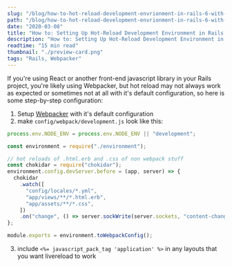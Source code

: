 ```yaml
---
slug: "/blog/how-to-hot-reload-development-envrionment-in-rails-6-with-webpacker"
path: "/blog/how-to-hot-reload-development-envrionment-in-rails-6-with-webpacker"
date: "2020-03-08"
title: "How to: Setting Up Hot-Reload Development Environment in Rails 6 Using Webpacker"
description: "How to: Setting Up Hot-Reload Development Environment in Rails 6 Using Webpacker"
readtime: "15 min read"
thumbnail: "./preview-card.png"
tags: "Rails, Webpacker"
---
```


If you're using React or another front-end javascript library in your Rails project, you're likely using Webpacker, but hot reload may not always work as expected or sometimes not at all with it's default configuration, so here is some step-by-step configuration:

1. Setup [Webpacker](https://github.com/rails/webpacker) with it's default configuration
2. make `config/webpack/development.js` look like this:

```javascript
process.env.NODE_ENV = process.env.NODE_ENV || "development";

const environment = require("./environment");

// hot reloads of .html.erb and .css of non webpack stuff
const chokidar = require("chokidar");
environment.config.devServer.before = (app, server) => {
  chokidar
    .watch([
      "config/locales/*.yml",
      "app/views/**/*.html.erb",
      "app/assets/**/*.css",
    ])
    .on("change", () => server.sockWrite(server.sockets, "content-changed"));
};

module.exports = environment.toWebpackConfig();
```

3. include `<%= javascript_pack_tag 'application' %>` in any layouts that you want livereload to work
